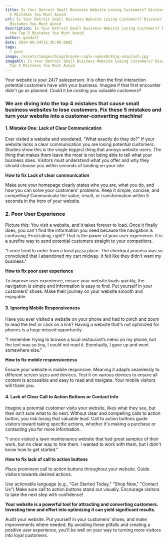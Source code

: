 ```yaml
---
title: Is Your Detroit Small Business Website Losing Customers? Discover the Top
  5 Mistakes You Must Avoid
url: Is Your Detroit Small Business Website Losing Customers? Discover the Top 5
  Mistakes You Must Avoid
description: Is Your Detroit Small Business Website Losing Customers? Discover
  the Top 5 Mistakes You Must Avoid
author: gandalf
date: 2024-06-24T15:36:00.000Z
tags:
  - post
image: /assets/images/blog/brooke-cagle-nqmvx8c8njq-unsplash.jpg
imageAlt: Is Your Detroit Small Business Website Losing Customers? Discover the
  Top 5 Mistakes You Must Avoid
---
```

Your website is your 24/7 salesperson. It is often the first interaction potential customers have with your business. Imagine if that first encounter didn't go as planned. Could it be costing you valuable customers?



### We are diving into the top 4 mistakes that cause small business websites to lose customers. Fix these 5 mistakes and turn your website into a customer-converting machine!



#### 1. Mistake One: Lack of Clear Communication

Ever visited a website and wondered, "What exactly do they do?" If your website lacks a clear communication you are losing potential customers. Studies show this is the single biggest thing that annoys website users. The thing that makes them leave the most is not being able to tell what your business does. Visitors must understand what you offer and why they should choose you within seconds of landing on your site.

**How to fix Lack of clear communication**

Make sure your homepage clearly states who you are, what you do, and how you can solve your customers' problems. Keep it simple, concise, and compelling! Communicate the value, result, or transformation within 5 seconds in the hero of your website.



### 2. Poor User Experience

Picture this: You visit a website, and it takes forever to load. Once it finally does, you can't find the information you need because the navigation is confusing. Frustrating, right? That is the power of poor user experience. It is a surefire way to send potential customers straight to your competitors.

"I once tried to order from a local pizza place. The checkout process was so convoluted that I abandoned my cart midway. It felt like they didn't want my business."

**How to fix poor user experience**

To improve user experience, ensure your website loads quickly, the navigation is simple and information is easy to find. Put yourself in your customers' shoes. Make their journey on your website smooth and enjoyable.



#### 3. Ignoring Mobile Responsiveness



Have you ever visited a website on your phone and had to pinch and zoom to read the text or click on a link? Having a website that's not optimized for phones is a huge missed opportunity.



"I remember trying to browse a local restaurant’s menu on my phone, but the text was so tiny, I could not read it. Eventually, I gave up and went somewhere else."



**How to fix mobile responsiveness**

Ensure your website is mobile responsive. Meaning it adapts seamlessly to different screen sizes and devices. Test it on various devices to ensure all content is accessible and easy to read and navigate. Your mobile visitors will thank you.



#### 4. Lack of Clear Call to Action Buttons or Contact Info

Imagine a potential customer visits your website, likes what they see, but then isn't sure what to do next. Without clear and compelling calls to action button, you risk losing that valuable lead. Call to action buttons guide visitors toward taking specific actions, whether it's making a purchase or contacting you for more information.

"I once visited a lawn maintenance website that had great samples of their work, but no clear way to hire them. I wanted to work with them, but I didn't know how to get started."

**How to fix lack of call to action buttons**

Place prominent call to action buttons throughout your website. Guide visitors towards desired actions.

Use actionable language (e.g., "Get Started Today," "Shop Now," "Contact Us") Make sure call to action buttons stand out visually. Encourage visitors to take the next step with confidence!

**Your website is a powerful tool for attracting and converting customers. Investing time and effort into optimizing it can yield significant results.**

Audit your website. Put yourself in your customers' shoes, and make improvements where needed. By avoiding these pitfalls and creating a positive user experience, you'll be well on your way to turning more visitors into loyal customers.
